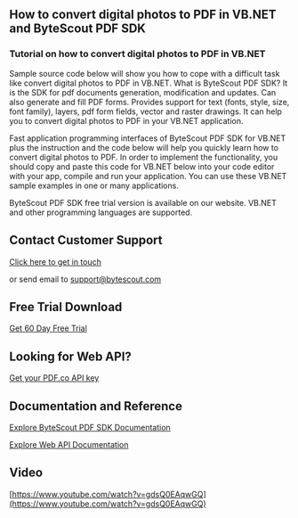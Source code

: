 ## How to convert digital photos to PDF in VB.NET and ByteScout PDF SDK

### Tutorial on how to convert digital photos to PDF in VB.NET

Sample source code below will show you how to cope with a difficult task like convert digital photos to PDF in VB.NET. What is ByteScout PDF SDK? It is the SDK for pdf documents generation, modification and updates. Can also generate and fill PDF forms. Provides support for text (fonts, style, size, font family), layers, pdf form fields, vector and raster drawings. It can help you to convert digital photos to PDF in your VB.NET application.

Fast application programming interfaces of ByteScout PDF SDK for VB.NET plus the instruction and the code below will help you quickly learn how to convert digital photos to PDF. In order to implement the functionality, you should copy and paste this code for VB.NET below into your code editor with your app, compile and run your application. You can use these VB.NET sample examples in one or many applications.

ByteScout PDF SDK free trial version is available on our website. VB.NET and other programming languages are supported.

## Contact Customer Support

[Click here to get in touch](https://bytescout.zendesk.com/hc/en-us/requests/new?subject=ByteScout%20PDF%20SDK%20Question)

or send email to [support@bytescout.com](mailto:support@bytescout.com?subject=ByteScout%20PDF%20SDK%20Question) 

## Free Trial Download

[Get 60 Day Free Trial](https://bytescout.com/download/web-installer?utm_source=github-readme)

## Looking for Web API? 

[Get your PDF.co API key](https://pdf.co/documentation/api?utm_source=github-readme)

## Documentation and Reference

[Explore ByteScout PDF SDK Documentation](https://bytescout.com/documentation/index.html?utm_source=github-readme)

[Explore Web API Documentation](https://pdf.co/documentation/api?utm_source=github-readme)

## Video

[https://www.youtube.com/watch?v=gdsQ0EAqwGQ](https://www.youtube.com/watch?v=gdsQ0EAqwGQ)